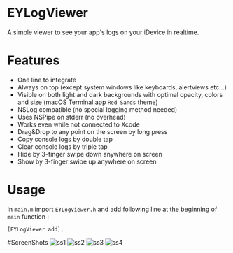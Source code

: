 # EYLogViewer
A simple viewer to see your app's logs on your iDevice in realtime.

# Features

 - One line to integrate
 - Always on top (except system windows like keyboards, alertviews etc...)
 - Visible on both light and dark backgrounds with optimal opacity, colors and size (macOS Terminal.app `Red Sands` theme)
 - NSLog compatible (no special logging method needed)
 - Uses NSPipe on stderr (no overhead)
 - Works even while not connected to Xcode
 - Drag&Drop to any point on the screen by long press
 - Copy console logs by double tap
 - Clear console logs by triple tap
 - Hide by 3-finger swipe down anywhere on screen
 - Show by 3-finger swipe up anywhere on screen

# Usage

In `main.m` import `EYLogViewer.h` and add following line at the beginning of `main` function :

`[EYLogViewer add];`


#ScreenShots
![ss1](https://cloud.githubusercontent.com/assets/1222652/13434323/c2bc7be8-e018-11e5-8578-c265730912ad.png)
![ss2](https://cloud.githubusercontent.com/assets/1222652/13434325/c2db4834-e018-11e5-9727-bc1747d114c5.png)
![ss3](https://cloud.githubusercontent.com/assets/1222652/13434326/c2f42da4-e018-11e5-857c-e995a8686bbb.png)
![ss4](https://cloud.githubusercontent.com/assets/1222652/13434327/c2f4eb36-e018-11e5-8e35-9bacfad52bc7.png)
